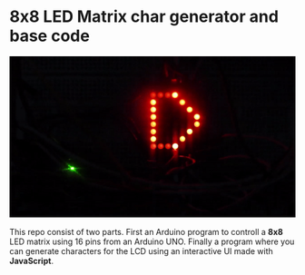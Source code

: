 # 8x8 LED Matrix char generator and base code

![Matrix working](https://github.com/SakugaCoder/8x8Matrix_generator_and_controller/blob/master/assets/pics/matrix_working.gif)

This repo consist of two parts. First an Arduino program to controll a **8x8** LED matrix using 16 pins from an Arduino UNO.
Finally a program where you can generate characters for the LCD using an interactive UI made with **JavaScript**.
